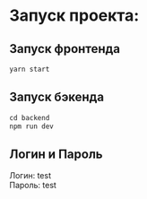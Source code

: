 # Запуск проекта:

## Запуск фронтенда
``` javascript
yarn start
```

## Запуск бэкенда
```javascript
cd backend
npm run dev
```
## Логин и Пароль
Логин: test  
Пароль: test
